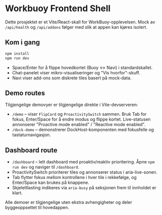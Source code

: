 # Workbuoy Frontend Shell

Dette prosjektet er et Vite/React-skall for WorkBuoy-opplevelsen. Mock av `/api/health` og `/api/addons` følger med slik at appen kan kjøres isolert.

## Kom i gang

```bash
npm install
npm run dev
```

- Space/Enter for å flippe hovedkortet (Buoy ↔ Navi) i standardskallet.
- Chat-panelet viser mikro-visualiseringer og "Vis hvorfor"-skuff.
- Navi viser add-ons som diskrete tiles basert på mock-data.

## Demo routes

Tilgjengelige demovyer er tilgjengelige direkte i Vite-devserveren:

- `/demo` – viser `FlipCard` og `ProactivitySwitch` sammen. Bruk Tab for fokus, Enter/Space for å endre modus og flippe kortet. Live-statusen annonserer "Proactive mode enabled" / "Reactive mode enabled".
- `/dock-demo` – demonstrerer DockHost-komponenten med fokusfelle og tastaturnavigasjon.

## Dashboard route

- `/dashboard` – lett dashboard med proaktiv/reaktiv prioritering. Åpne `npm run dev` og naviger til `/dashboard`.
- ProactivitySwitch prioriterer tiles og annonserer status i aria-live-sonen.
- Tab flytter fokus mellom kontrollene i hver tile i rekkefølge, og Enter/Space kan brukes på knappene.
- Skjelettlasting indikeres via `aria-busy` på seksjonen frem til innholdet er klart.

Alle demoer er tilgjengelige uten ekstra avhengigheter og deler byggeoppsettet til hovedappen.
